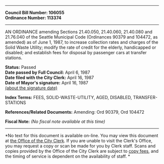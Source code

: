 * * * * *  
  
**Council Bill Number: [](#h0)[](#h2)106055**   
**Ordinance Number: 113374**  
  
* * * * *  
  
AN ORDINANCE amending Sections 21.40.050, 21.40.060, 21.40.080 and 21.76.040 of the Seattle Municipal Code (Ordinances 90379 and 104472, as amended) as of June 1, 1987, to increase collection rates and charges of the Solid Waste Utility; modify the rate of credit for the elderly, handicapped or disabled; and establish fees for disposal by passenger cars at transfer stations.  
  
**Status:** Passed   
**Date passed by Full Council:** April 6, 1987   
**Date filed with the City Clerk:** April 16, 1987   
**Date of Mayor's signature:** April 16, 1987   
[(about the signature date)](/~public/approvaldate.htm)   
  
  
  
**Index Terms:** FEES, SOLID-WASTE-UTILITY, AGED, DISABLED, TRANSFER-STATIONS  
  
**References/Related Documents:** Amending: Ord 90379, Ord 104472  
  
**Fiscal Note:** *(No fiscal note available at this time)*  
  
* * * * *  
  
*No text for this document is available on-line. You may view this document at [the Office of the City Clerk](http://www.seattle.gov/leg/clerk/contactUs.htm). If you are unable to visit the Clerk's Office, you may request a copy or scan be made for you by Clerk staff. Scans and copies provided by the Office of the City Clerk are subject to [copy fees](http://clerk.seattle.gov/~public/clerkfees.htm), and the timing of service is dependent on the availability of staff. *  
  
  
